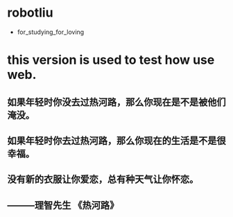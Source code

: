 # robotliu
* for_studying_for_loving

# this version is used to test how use web.

## 如果年轻时你没去过热河路，那么你现在是不是被他们淹没。
## 如果年轻时你去过热河路，那么你现在的生活是不是很幸福。
## 没有新的衣服让你爱恋，总有种天气让你怀恋。
##                                 ———理智先生 《热河路》



